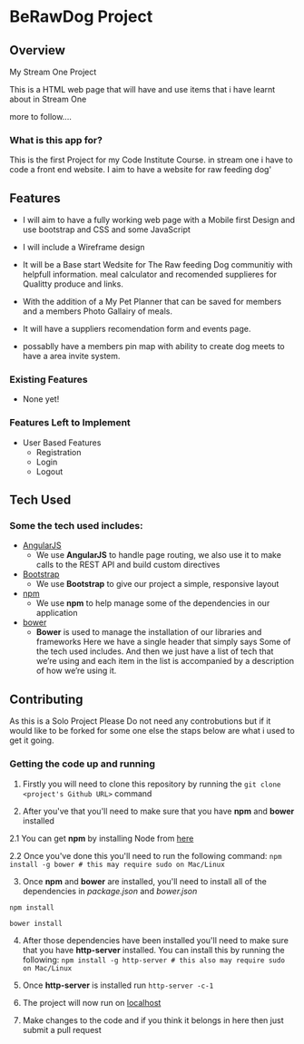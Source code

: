 # BeRawDog Project
 
## Overview

My Stream One Project

This is a HTML web page that will have and use items that i have learnt about in Stream One

more to follow....

### What is this app for?
This is the first Project for my Code Institute Course.
in stream one i have to code a front end website.
I aim to have a website for raw feeding dog'
 
## Features
 - I will aim to have a fully working web page with a Mobile first Design and use bootstrap and CSS and some 
JavaScript
 - I will include a Wireframe design
 - It will be a Base start Wedsite for The Raw feeding Dog communitiy with helpfull information.
meal calculator and recomended supplieres for Qualitty produce and links.

 - With the addition of a My Pet Planner that can be saved for members and a members Photo Gallairy of meals.

 - It will have a suppliers recomendation form and events page.

 - possablly have a members pin map with ability to create dog meets to have a area invite system.

### Existing Features
- None yet!
 
### Features Left to Implement
- User Based Features
    - Registration
    - Login
    - Logout
 
## Tech Used
### Some the tech used includes:
- [AngularJS](https://angularjs.org/)
    - We use **AngularJS** to handle page routing, we also use it to make calls to the REST API and build custom directives
- [Bootstrap](http://getbootstrap.com/)
    - We use **Bootstrap** to give our project a simple, responsive layout
- [npm](https://www.npmjs.com/)
    - We use **npm** to help manage some of the dependencies in our application
- [bower](https://bower.io/)
    - **Bower** is used to manage the installation of our libraries and frameworks
Here we have a single header that simply says Some of the tech used includes. And then we just have a list of tech that we’re using and each item in the list is accompanied by a description of how we’re using it.
 
## Contributing

As this is a Solo Project Please Do not need any controbutions but if it would like to be forked for some one else the staps below are what i used to get it going.
 
### Getting the code up and running

1. Firstly you will need to clone this repository by running the ```git clone <project's Github URL>``` command

2. After you've that you'll need to make sure that you have **npm** and **bower** installed
  
  2.1 You can get **npm** by installing Node from [here](https://nodejs.org/en/)
  
  2.2 Once you've done this you'll need to run the following command:
     `npm install -g bower # this may require sudo on Mac/Linux`

3. Once **npm** and **bower** are installed, you'll need to install all of the dependencies in *package.json* and *bower.json*
  ```
  npm install
 
  bower install
  ```

4. After those dependencies have been installed you'll need to make sure that you have **http-server** installed. You can install this by running the following: ```npm install -g http-server # this also may require sudo on Mac/Linux```

5. Once **http-server** is installed run ```http-server -c-1```

6. The project will now run on [localhost](http://127.0.0.1:8080)

7. Make changes to the code and if you think it belongs in here then just submit a pull request
